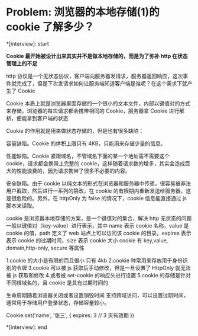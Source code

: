 # Problem: 浏览器的本地存储(1)的 cookie 了解多少？

\*[interview]: start

**Cookie 最开始被设计出来其实并不是做本地存储的，而是为了弥补 http 在状态管理上的不足**

http 协议是一个无状态协议，客户端向服务器发请求，服务器返回响应，这次事件就完成了，但是下次发请求如何让服务端知道客户端是谁呢？在这个需求下就产生了 Cookie

Cookie 本质上就是浏览器里面存储的一个很小的文本文件，内部以键值对的方式来存储，浏览器的每次请求都会携带相同的 Cookie，服务器拿 Cookie 进行解析，便能拿到客户端的状态

Cookie 的作用就是用来做状态存储的，但是也有很多缺陷：

容量缺陷。Cookie 的体积上限只有 4KB，只能用来存储少量的信息。

性能缺陷。Cookie 紧跟域名，不管域名下面的某一个地址需不需要这个 cookie，请求都会携带上完整的 cookie，这样随着请求数的增多，其实会造成巨大的性能浪费的，因为请求携带了很多不必要的内容。

安全缺陷。由于 cookie 以纯文本的形式在浏览器和服务器中传递，很容易被非法用户截取，然后进行一系列的篡改，在 cookie 的有限期内重新发送给服务器，这是很危险的。另外，在 httpOnly 为 false 的情况下，cookie 信息能直接通过 js 脚本来读取。

cookie 是浏览器本地存储的方案，是一个键值对的集合，解决 http 无状态的问题
一般以键值对（key-value）进行表示，其中 name 表示 cookie 名称，value 是 cookie 的值，path 定义了 web 站点上可以访问该 cookie 的目录，expires 表示表示 cookie 的过期时间，size 表示 cookie 大小
cookie 有 key,value, domain,http-only, secure 等属性

1.cookie 的大小是有限的而且很小 只有 4kb
2.cookie 种常用来存放用于身份识别的令牌
3.cookie 可以被 js 获取后手动修改，但是一旦设置了 HttpOnly 就无法被 js 获取和修改 4.或者被 set-cookie 的响应头进行设置
5.cookie 的存储是针对不同根域名的，且 cookie 是具有过期时间的

生命周期随着浏览器关闭或者设置销毁时间
支持跨域访问，可以设置过期时间，通常用于存储用户登录状态，存储容量较小。

Cookie.set('name', '张三', {
expires: 3 // 3 天有效期
})

\*[interview]: end
